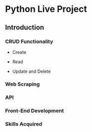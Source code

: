 # Python Live Project
## Introduction

### CRUD Functionality
* Create

* Read

* Update and Delete

### Web Scraping

### API

### Front-End Development

### Skills Acquired
